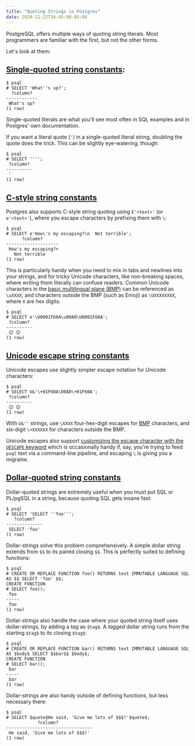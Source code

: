 ```yaml
---
title: "Quoting Strings in Postgres"
date: 2020-12-22T16:45:08-05:00
---
```


PostgreSQL offers multiple ways of quoting string literals. Most programmers
are familiar with the first, but not the other forms. 

<!--more-->

Let's look at them:

## [Single-quoted string constants](https://www.postgresql.org/docs/current/sql-syntax-lexical.html#SQL-SYNTAX-STRINGS):

```
$ psql
# SELECT 'What''s up?';
  ?column?
------------
 What's up?
(1 row)
```

Single-quoted literals are what you'll see most often in SQL examples and in
Postgres' own documentation.

If you want a literal quote (`'`) in a single-quoted literal string, doubling the
quote does the trick. This can be slightly eye-watering, though:

```
$ psql
# SELECT '''';
 ?column?
----------
 '
(1 row)
```

## [C-style string constants](https://www.postgresql.org/docs/current/sql-syntax-lexical.html#SQL-SYNTAX-STRINGS-ESCAPE)

Postgres also supports C-style string quoting using `E'<text>'` (or
`e'<text>'`), where you escape characters by prefixing them with `\`:

```
$ psql
# SELECT e'How\'s my escaping?\n  Not terrible';
      ?column?
--------------------
 How's my escaping?+
   Not terrible
(1 row)
```

This is particularly handy when you need to mix in tabs and newlines into your
strings, and for tricky Unicode characters, like non-breaking spaces, where
writing them literally can confuse readers. Common Unicode characters in the
[basic multilingual plane (BMP)](https://en.wikipedia.org/wiki/Plane_(Unicode))
can be referenced as `\uXXXX`, and characters outside the BMP (such as Emoji)
as `\UXXXXXXXX`, where `X` are hex digits:

```
$ psql
# SELECT e'\U0001F60A\u00A0\U0001F60A';
 ?column?
----------
 😊 😊
(1 row)
```

## [Unicode escape string constants](https://www.postgresql.org/docs/current/sql-syntax-lexical.html#SQL-SYNTAX-STRINGS-UESCAPE)

Unicode escapes use slightly simpler escape notation for Unicode characters:

```
$ psql
# SELECT U&'\+01F60A\00A0\+01F60A';
 ?column?
----------
 😊 😊
(1 row)
```

With `U&''` strings, use `\XXXX` four-hex-digit escapes for
[BMP](https://en.wikipedia.org/wiki/Plane_(Unicode)) characters, and six-digit
`\+XXXXXX` for characters outside the BMP.

Unicode escapes also support [customizing the escape character with the
`UESCAPE` keyword](https://www.postgresql.org/docs/current/sql-syntax-lexical.html#SQL-SYNTAX-STRINGS-UESCAPE)
which is occasionally handy if, say, you're trying to feed `psql` text via a
command-line pipeline, and escaping `\` is giving you a migraine.

## [Dollar-quoted string constants](https://www.postgresql.org/docs/current/sql-syntax-lexical.html#SQL-SYNTAX-DOLLAR-QUOTING)

Dollar-quoted strings are extremely useful when you must put SQL or PL/pgSQL in
a string, because quoting SQL gets insane fast:

```
$ psql
# SELECT 'SELECT ''foo''';
   ?column?
--------------
 SELECT 'foo'
(1 row)
```

Dollar-strings solve this problem comprehensively. A simple dollar string
extends from `$$` to its paired closing `$$`. This is perfectly suited to defining functions:

```
$ psql
# CREATE OR REPLACE FUNCTION foo() RETURNS text IMMUTABLE LANGUAGE SQL AS $$ SELECT 'foo' $$;
CREATE FUNCTION
# SELECT foo();
 foo
-----
 foo
(1 row)
```

Dollar-strings also handle the case where your quoted string itself uses
dollar-strings, by adding a *tag* as `$tag$`. A *tagged* dollar string runs
from the starting `$tag$` to its closing `$tag$`:

```
$ psql
# CREATE OR REPLACE FUNCTION bar() RETURNS text IMMUTABLE LANGUAGE SQL AS $body$ SELECT $$bar$$ $body$;
CREATE FUNCTION
# SELECT bar();
 bar
-----
 bar
(1 row)
```

Dollar-strings are also handy outside of defining functions, but less necessary there:

```
$ psql
# SELECT $quote$He said, 'Give me lots of $$$!'$quote$;
            ?column?
---------------------------------
 He said, 'Give me lots of $$$!'
(1 row)
```
